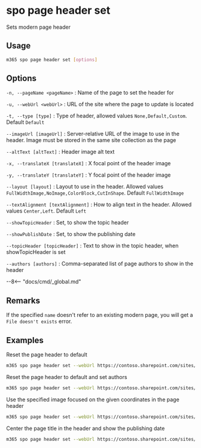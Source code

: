 # spo page header set

Sets modern page header

## Usage

```sh
m365 spo page header set [options]
```

## Options

`-n, --pageName <pageName>`
: Name of the page to set the header for

`-u, --webUrl <webUrl>`
: URL of the site where the page to update is located

`-t, --type [type]`
: Type of header, allowed values `None,Default,Custom`. Default `Default`

`--imageUrl [imageUrl]`
: Server-relative URL of the image to use in the header. Image must be stored in the same site collection as the page

`--altText [altText]`
: Header image alt text

`-x, --translateX [translateX]`
: X focal point of the header image

`-y, --translateY [translateY]`
: Y focal point of the header image

`--layout [layout]`
: Layout to use in the header. Allowed values `FullWidthImage,NoImage,ColorBlock,CutInShape`. Default `FullWidthImage`

`--textAlignment [textAlignment]`
: How to align text in the header. Allowed values `Center,Left`. Default `Left`

`--showTopicHeader`
: Set, to show the topic header

`--showPublishDate`
: Set, to show the publishing date

`--topicHeader [topicHeader]`
: Text to show in the topic header, when showTopicHeader is set

`--authors [authors]`
: Comma-separated list of page authors to show in the header

--8<-- "docs/cmd/_global.md"

## Remarks

If the specified `name` doesn't refer to an existing modern page, you will get a `File doesn't exists` error.

## Examples

Reset the page header to default

```sh
m365 spo page header set --webUrl https://contoso.sharepoint.com/sites/team-a --pageName home.aspx
```

Reset the page header to default and set authors

```sh
m365 spo page header set --webUrl https://contoso.sharepoint.com/sites/team-a --pageName home.aspx --authors "steve@contoso.com, bob@contoso.com"
```

Use the specified image focused on the given coordinates in the page header

```sh
m365 spo page header set --webUrl https://contoso.sharepoint.com/sites/team-a --pageName home.aspx --type Custom --imageUrl /sites/team-a/SiteAssets/hero.jpg --altText 'Sunset over the ocean' --translateX 42.3837520042758 --translateY 56.4285714285714
```

Center the page title in the header and show the publishing date

```sh
m365 spo page header set --webUrl https://contoso.sharepoint.com/sites/team-a --pageName home.aspx --textAlignment Center --showPublishDate
```
